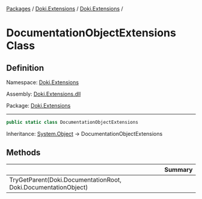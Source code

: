 [Packages](../../README.md) / [Doki.Extensions](../README.md) / [Doki.Extensions](README.md) / 

# DocumentationObjectExtensions Class

## Definition

Namespace: [Doki.Extensions](README.md)

Assembly: [Doki.Extensions.dll](../README.md)

Package: [Doki.Extensions](https://www.nuget.org/packages/Doki.Extensions)

---

```csharp
public static class DocumentationObjectExtensions
```

Inheritance: [System.Object](https://learn.microsoft.com/en-us/dotnet/api/System.Object) → DocumentationObjectExtensions

## Methods

|   |Summary|
|---|---|
|TryGetParent(Doki.DocumentationRoot, Doki.DocumentationObject)||


